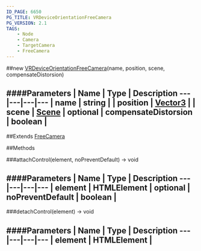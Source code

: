 ```yaml
---
ID_PAGE: 6650
PG_TITLE: VRDeviceOrientationFreeCamera
PG_VERSION: 2.1
TAGS:
    - Node
    - Camera
    - TargetCamera
    - FreeCamera
---
```

##new [VRDeviceOrientationFreeCamera](page.php?p=6650)(name, position, scene, compensateDistorsion)

####Parameters
 | Name | Type | Description
---|---|---|---
 | name | string | 
 | position | [Vector3](page.php?p=6751) | 
 | scene | [Scene](page.php?p=6662) | 
optional | compensateDistorsion | boolean | 
---

##Extends
 [FreeCamera](page.php?p=6638)


##Methods

###attachControl(element, noPreventDefault) &rarr; void

####Parameters
 | Name | Type | Description
---|---|---|---
 | element | HTMLElement | 
optional | noPreventDefault | boolean | 
---

###detachControl(element) &rarr; void

####Parameters
 | Name | Type | Description
---|---|---|---
 | element | HTMLElement | 
---
